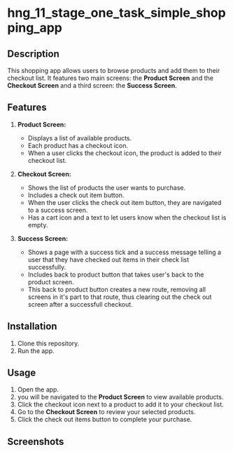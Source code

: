 # hng_11_stage_one_task_simple_shopping_app

## Description
This shopping app allows users to browse products and add them to their checkout list. It features two main screens: the **Product Screen** and the **Checkout Screen** and a third screen: the **Success Screen**.

## Features
1. **Product Screen:**
   - Displays a list of available products.
   - Each product has a checkout icon.
   - When a user clicks the checkout icon, the product is added to their checkout list.

2. **Checkout Screen:**
   - Shows the list of products the user wants to purchase.
   - Includes a check out item button.
   - When the user clicks the check out item button, they are navigated to a success screen.
   - Has a cart icon and a text to let users know when the checkout list is empty.
  
3. **Success Screen:**
   - Shows a page with a success tick and a success message telling a user that they have checked out items in their check list successfully.
   - Includes back to product button that takes user's back to the product screen.
   - This back to product button creates a new route, removing all screens in it's part to that route, thus clearing out the check out screen after a successfull checkout.
  

## Installation
1. Clone this repository.
2. Run the app.

## Usage
1. Open the app.
2. you will be navigated to the **Product Screen** to view available products.
3. Click the checkout icon next to a product to add it to your checkout list.
4. Go to the **Checkout Screen** to review your selected products.
5. Click the check out items button to complete your purchase.

## Screenshots



